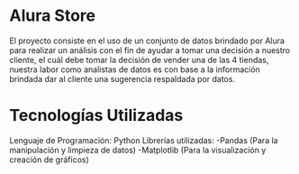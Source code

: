 # Alura Store
El proyecto consiste en el uso de un conjunto de datos brindado por Alura para realizar un análisis con el fin de ayudar a tomar una decisión a nuestro cliente, el cuál debe tomar la decisión de vender una de las 4 tiendas, nuestra labor como analistas de datos es con base a la información brindada dar al cliente una sugerencia respaldada por datos.

# Tecnologías Utilizadas
Lenguaje de Programación: Python
Librerías utilizadas: 
-Pandas (Para la manipulación y limpieza de datos)
-Matplotlib (Para la visualización y creación de gráficos)

